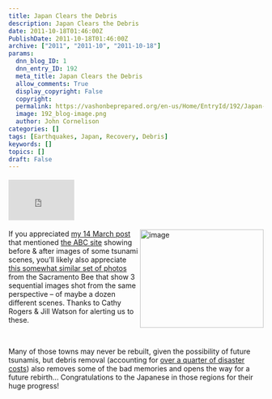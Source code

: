 ```yaml
---
title: Japan Clears the Debris
description: Japan Clears the Debris
date: 2011-10-18T01:46:00Z
PublishDate: 2011-10-18T01:46:00Z
archive: ["2011", "2011-10", "2011-10-18"]
params:
  dnn_blog_ID: 1
  dnn_entry_ID: 192
  meta_title: Japan Clears the Debris
  allow_comments: True
  display_copyright: False
  copyright:
  permalink: https://vashonbeprepared.org/en-us/Home/EntryId/192/Japan-Clears-the-Debris
  image: 192_blog-image.png
  author: John Cornelison
categories: []
tags: [Earthquakes, Japan, Recovery, Debris]
keywords: []
topics: []
draft: False
---
```


<div class="wlWriterHeaderFooter" style="padding-bottom: 4px; margin: 0px; padding-left: 0px; padding-right: 0px; float: none; padding-top: 4px;"><iframe src="http://www.facebook.com/widgets/like.php?href=http://vashoneoc.org/Blogs/VashonPreparedness/tabid/164/EntryId/192/Japan-Clears-the-Debris.aspx" frameborder="0" scrolling="no" style="width: 130px; height: 80px;border: medium none;"></iframe></div>
<p><a href="http://blogs.sacbee.com/photos/2011/09/japan-marks-6-months-since-ear.html" target="_blank"><img width="244" height="194" title="image" style="background-image: none;   padding-left: 0px; padding-right: 0px; display: inline; float: right;   padding-top: 0px;border: 0px;" alt="image" src="./images/192/Windows-Live-Writer-Japan-starts-to-clear-the-debree_101E5-image_3.png" /></a>If you appreciated <a href="/Blogs/VashonPreparedness/tabid/164/EntryId/60/Visual-Results-of-Japanese-Tsunami.aspx">my 14 March post</a> that mentioned <a href="http://www.abc.net.au/news/specials/japan-quake-2011/" target="_blank">the ABC site</a> showing before &amp; after images of some tsunami scenes, you&rsquo;ll likely also appreciate <a href="http://blogs.sacbee.com/photos/2011/09/japan-marks-6-months-since-ear.html" target="_blank">this somewhat similar set of photos</a> from the Sacramento Bee that show 3 sequential images shot from the same perspective &ndash; of maybe a dozen different scenes. Thanks to Cathy Rogers &amp; Jill Watson for alerting us to these.</p>
<p>&nbsp;</p>
<p>Many of those towns may never be rebuilt, given the possibility of future tsunamis, but debris removal (accounting for <a href="/Blogs/tabid/146/EntryId/97/Disasters-generate-15-years-worth-of-solid-waste-in-just-days.aspx">over a quarter of disaster costs</a>) also removes some of the bad memories and opens the way for a future rebirth&hellip; Congratulations to the Japanese in those regions for their huge progress!</p>

